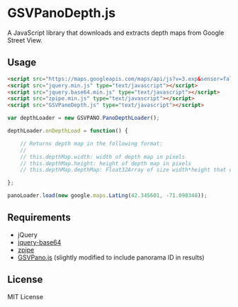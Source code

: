 # GSVPanoDepth.js

A JavaScript library that downloads and extracts depth maps from Google Street View.

## Usage

```html
<script src="https://maps.googleapis.com/maps/api/js?v=3.exp&sensor=false" type="text/javascript"></script> 
<script src="jquery.min.js" type="text/javascript"></script>
<script src="jquery.base64.min.js" type="text/javascript"></script>
<script src="zpipe.min.js" type="text/javascript"></script>
<script src="GSVPanoDepth.js" type="text/javascript"></script>
```

```js
var depthLoader = new GSVPANO.PanoDepthLoader();

depthLoader.onDepthLoad = function() {

    // Returns depth map in the following format:
    //
    // this.depthMap.width: width of depth map in pixels
    // this.depthMap.height: height of depth map in pixels
    // this.depthMap.depthMap: Float32Array of size width*height that contains the depth at each pixel

};

panoLoader.load(new google.maps.LatLng(42.345601, -71.098348));
```

## Requirements

* jQuery
* [jquery-base64](https://github.com/carlo/jquery-base64)
* [zpipe](https://github.com/richardassar/zpipe)
* [GSVPano.js](https://github.com/spite/GSVPano.js) (slightly modified to include panorama ID in results)

## License

MIT License
